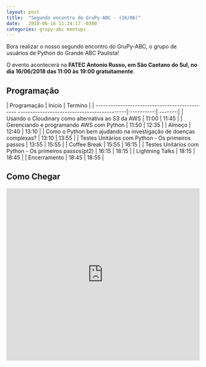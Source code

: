 ```yaml
---
layout: post
title:  "Segundo encontro do GruPy-ABC - (16/06)"
date:   2018-06-16 11:24:17 -0300
categories: grupy-abc meetups
---
```


Bora realizar o nosso segundo encontro do GruPy-ABC, o grupo de usuários de Python do Grande ABC Paulista!


O evento acontecerá na __FATEC Antonio Russo, em São Caetano do Sul, no dia 16/06/2018 das 11:00 às 19:00 gratuitamente__.

## Programação

| Programação                                                                                | Inicio     | Termino |
| ---------------------------------------------- --------------------------------------------|:----------:| -------:|
| Usando o Cloudinary como alternativa ao S3 da AWS                                          | 11:00      |   11:45 |
| Gerenciando e programando AWS com Python                                                   | 11:50      |   12:35 |
| Almoço                                                                                     | 12:40      |   13:10 |
| Como o Python bem ajudando na investigação de doenças complexas?                           | 13:10      |   13:55 |
| Testes Unitários com Python - Os primeiros passos                                          | 13:55      |   15:55 |
| Coffee Break                                                                               | 15:55      |   16:15 |
| Testes Unitários com Python - Os primeiros passos(pt2)                                     | 16:15      |   18:15 |
| Lightning Talks                                                                            | 18:15      |   18:45 |
| Encerramento                                                                               |  18:45     |   18:55 |

## Como Chegar
<iframe src="https://www.google.com/maps/embed?pb=!1m18!1m12!1m3!1d3655.0677930288825!2d-46.58107208502087!3d-23.637743084645066!2m3!1f0!2f0!3f0!3m2!1i1024!2i768!4f13.1!3m3!1m2!1s0x94ce5cb6c8baf5a7%3A0x24fb537795849cc!2sFaculdade+de+Tecnologia+de+S%C3%A3o+Caetano+do+Sul!5e0!3m2!1spt-BR!2sbr!4v1527300443311" width="100%" height="450" frameborder="0" style="border:0" allowfullscreen></iframe>
